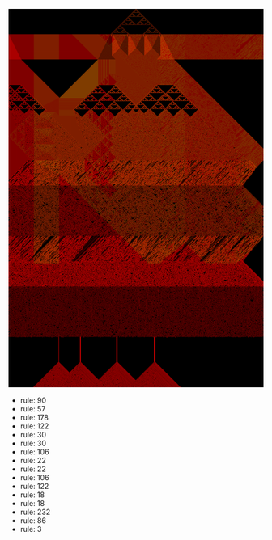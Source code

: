 ![photo](./output.png) 
 * rule: 90
* rule: 57
* rule: 178
* rule: 122
* rule: 30
* rule: 30
* rule: 106
* rule: 22
* rule: 22
* rule: 106
* rule: 122
* rule: 18
* rule: 18
* rule: 232
* rule: 86
* rule: 3
